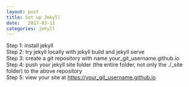 ```yaml
---
layout: post
title: Set up Jekyll
date:   2017-03-11
categories: jekyll
---
```

Step 1: install jekyll  
Step 2: try jekyll locally with jekyll build and jekyll serve  
Step 3: create a git repository with name your_git_username.github.io  
Step 4: push your jekyll site folder (the entire folder, not only the ./_site folder) to the above repository  
Step 5: view your site at https://your_git_username.github.io

